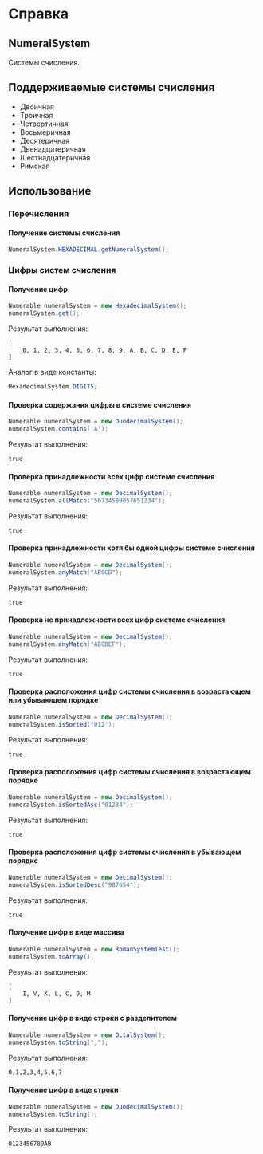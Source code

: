 # Справка
## NumeralSystem
Системы счисления.

## Поддерживаемые системы счисления
* Двоичная
* Троичная
* Четвертичная
* Восьмеричная
* Десятеричная
* Двенадцатеричная
* Шестнадцатеричная
* Римская

## Использование
### Перечисления
#### Получение системы счисления
```java
NumeralSystem.HEXADECIMAL.getNumeralSystem();
```

### Цифры систем счисления 
#### Получение цифр
```java
Numerable numeralSystem = new HexadecimalSystem();
numeralSystem.get();
```

Результат выполнения:
```
[
    0, 1, 2, 3, 4, 5, 6, 7, 8, 9, A, B, C, D, E, F
]
```

Аналог в виде константы:
```java
HexadecimalSystem.DIGITS;
```

#### Проверка содержания цифры в системе счисления
```java
Numerable numeralSystem = new DuodecimalSystem();
numeralSystem.contains('A');
```

Результат выполнения:
```
true
```

#### Проверка принадлежности всех цифр системе счисления
```java
Numerable numeralSystem = new DecimalSystem();
numeralSystem.allMatch("56734589057651234");
```

Результат выполнения:
```
true
```

#### Проверка принадлежности хотя бы одной цифры системе счисления
```java
Numerable numeralSystem = new DecimalSystem();
numeralSystem.anyMatch("AB0CD");
```

Результат выполнения:
```
true
```

#### Проверка не принадлежности всех цифр системе счисления
```java
Numerable numeralSystem = new DecimalSystem();
numeralSystem.anyMatch("ABCDEF");
```

Результат выполнения:
```
true
```

#### Проверка расположения цифр системы счисления в возрастающем или убывающем порядке
```java
Numerable numeralSystem = new DecimalSystem();
numeralSystem.isSorted("012");
```

Результат выполнения:
```
true
```

#### Проверка расположения цифр системы счисления в возрастающем порядке
```java
Numerable numeralSystem = new DecimalSystem();
numeralSystem.isSortedAsc("01234");
```

Результат выполнения:
```
true
```

#### Проверка расположения цифр системы счисления в убывающем порядке
```java
Numerable numeralSystem = new DecimalSystem();
numeralSystem.isSortedDesc("987654");
```

Результат выполнения:
```
true
```

#### Получение цифр в виде массива
```java
Numerable numeralSystem = new RomanSystemTest();
numeralSystem.toArray();
```

Результат выполнения:
```
[
    I, V, X, L, C, D, M
]
```

#### Получение цифр в виде строки с разделителем
```java
Numerable numeralSystem = new OctalSystem();
numeralSystem.toString(",");
```

Результат выполнения:
```
0,1,2,3,4,5,6,7
```

#### Получение цифр в виде строки
```java
Numerable numeralSystem = new DuodecimalSystem();
numeralSystem.toString();
```

Результат выполнения:
```
0123456789AB
```
